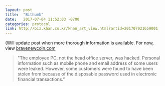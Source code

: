 ```yaml
---
layout: post
title:  "Bithumb"
date:   2017-07-04 11:52:03 -0700
categories: protocol
link: http://biz.khan.co.kr/khan_art_view.html?artid=201707021659001 
---
```

(Will update post when more thorough information is available. For now, view [bravenewcoin.com][1]

> "The employee PC, not the head office server, was hacked. Personal information such as mobile phone and email address of some users were leaked. However, some customers were found to have been stolen from because of the disposable password used in electronic financial transactions.”


[1]: https://bravenewcoin.com/news/fourth-largest-bitcoin-exchange-bithumb-hacked-for-billions-of-won 
